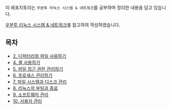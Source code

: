 이 레포지토리는 `우분투 리눅스 시스템 & 네트워크`를 공부하며 정리한 내용을 담고 있습니다.

[우분투 리눅스 시스템 & 네트워크](https://www.yes24.com/Product/Goods/110510843)를 참고하여 작성하였습니다.

## 목차

- [2. 디럭터리와 파일 사용하기](./chapter%2002%20디렉터리와%20파일%20사용하기.md)
- [4. 셸 사용하기](./chapter%2004%20셸%20사용하기.md)
- [5. 파일 접근 권한 관리하기](./chapter%2005%20파일%20접근%20권한%20관리하기.md)
- [6. 프로세스 관리하기](./chapter%2006%20프로세스%20관리하기.md)
- [7. 파일 시스템과 디스크 관리](./chapter%2007%20파일%20시스템과%20디스크%20관리.md)
- [8. 리눅스의 부팅과 종료](./chapter%2008%20리눅스의%20부팅과%20종료.md)
- [9. 소프트웨어 관리](./chapter%2009%20소프트웨어%20관리.md)
- [10. 사용자 관리](./chapter%2010%20사용자%20관리.md)
